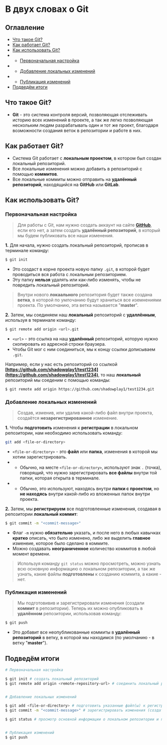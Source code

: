 # В двух словах о Git

## Оглавление
- [Что такое Git?](#что-такое-git)
- [Как работает Git?](#как-работает-git)
- [Как использовать Git?](#как-использовать-git)
- - [Первоначальная настройка](#первоначальная-настройка)
- - [Добавление локальных изменений](#добавление-локальных-изменений)
- - [Публикация изменений](#публикация-изменений)
- [Подведём итоги](#подведем-итоги)

## Что такое Git?
- **Git** - это система контроля версий, позволяющая отслеживать историю всех изменений в проекте, а так же легко позволяющая нескольким людям разрабатывать один и тот же проект, благодаря возможности создания веток в репозитории и работе в них.


## Как работает Git? 
- Система Git работает с **локальным проектом**, в котором был создан локальный репозиторий.
- Все локальные изменения можно добавить в репозиторий с помощью **коммитов**.
- Все локальные коммиты можно отправить на **удалённый репозиторий**, находящийся на **GitHub** или **GitLab**.


## Как использовать Git?

### Первоначальная настройка

> Для работы с Git, нам нужно создать аккаунт на сайте **[GitHub](https://github.com)**, если его нет, а затем создать **удалённый репозиторий**, в который мы будем публиковать все наши изменения.


**1.** Для начала, нужно создать локальный репозиторий, прописав в терминале команду:

```bash
$ git init
```

- Это создаст в корне проекта новую папку `.git`, в которой будет проводиться вся работа с локальным репозиторием.
- Эту папку **нельзя** удалять или как-либо изменять, чтобы не повредить локальный репозиторий.

> Внутри нового **локаального** репозитория будет также создана **ветка**, в которой по умлочанию будут храниться все иземнениями проекта.
> По умолчанию, эта ветка называется "**master**".

**2.** Затем, мы соединяем наш **локальный** репозиторий с **удаллённым**, используя в терминале команду:

```bash
$ git remote add origin <url>.git
```

- `<url>` - это ссылка на наш **удалённый** репозиторий, которую нужно скопировать из адресной строки браузера.
- Чтобы Git мог с ним соединиться, мы к концу ссылки дописываем `.git`.

Например, если у нас есть репозиторий со ссылкой **[https://github.com/shadowplay1/test1234](https://github.com/shadowplay1/test1234)**, то наш **локальный** репозиторий мы соеденим с помощью команды:

```bash
$ git remote add origin https://github.com/shadowplay1/test1234.git
```


### Добавление локальных изменений
> Создав, изменив, или удалив какой-либо файл внутри проекта, создаётся **незарегистрированное** изменение.

**1.** Чтобы **подготовить** изменения к **регистрации** в локальном репозитории, нам необходимо использовать команду:

```bash
git add <file-or-directory>
```

- `<file-or-directory>` - это **файл** или **папка**, изменения в которой мы хотим зарегистрировать.
- - Обычно, на месте `<file-or-directory>`, используют знак `.` (точка), говорящий, что нужно зарегистрировать **все файлы** внутри той папки, которая открыта в терминале.
- - Обычно, это используют, находясь внутри **папки с проектом**, но **не находясь** внутри какой-либо из вложенных папок внутри проекта.


**2.** Затем, мы **регистрируем** все подготовленные изменения, создавая в репозитории **локальный коммит**:

```bash
$ git commit -m "<commit-message>" 
```

- Флаг `-m` нужно **обязательно** указать, и после него в любых кавычках **кратко** описать, что было изменено, либо же выделить **главное** изменеие, которое было сделано в коммите.
- Можно создавать **неограниченное** количество коммитов в любой момент времени.

> Используя команду `git status` можно просмотреть, можно узнать всю основную информацию о локальном репозитории, а так же узнать, какие файлы **подготовлены** к созданию коммита, а какие - нет.

### Публикация изменений

> Мы подготовивив и зарегистрировали изменения (создали **коммит** в репозитории).
> Теперь их можно опубликовать в **удалённом** репозитории, использовав команду:

```bash
$ git push
```

- Это добавит все неопубликованные коммиты в **удалённый репозиторий** в ветку, в которой мы находимся (по умолчанию - в ветку "**master**").


## Подведём итоги
```bash
# Первоначальная настройка

$ git init # создать локальный репозиторий
$ git remote add origin <remote-repository-url> # соединить локальный репозиторий с удалённым


# Добавление локальных изменений

$ git add <file-or-directory> # подготовить указанные файл(ы) к регистрации (коммиту)
$ git commit -m "<commit-message>" # зарегистрировать изменения (создать коммит)

$ git status # просмотр основной информации о локальном репозитории и про все изменения в файлах проекта


# Публикация изменений
$ git push
```
